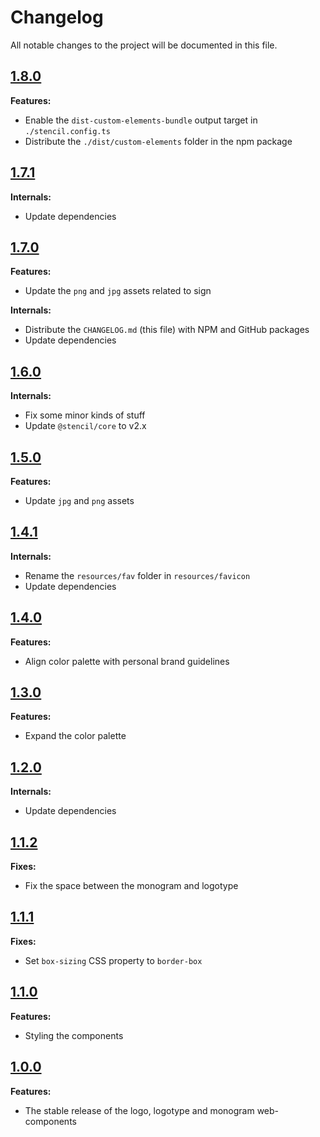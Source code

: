 # Changelog

All notable changes to the project will be documented in this file.

## [1.8.0](https://github.com/giotramu/logo/releases/tag/1.8.0)

**Features:**

- Enable the `dist-custom-elements-bundle` output target in `./stencil.config.ts`
- Distribute the `./dist/custom-elements` folder in the npm package

## [1.7.1](https://github.com/giotramu/logo/releases/tag/1.7.1)

**Internals:**

- Update dependencies

## [1.7.0](https://github.com/giotramu/logo/releases/tag/1.7.0)

**Features:**

- Update the `png` and `jpg` assets related to sign

**Internals:**

- Distribute the `CHANGELOG.md` (this file) with NPM and GitHub packages
- Update dependencies

## [1.6.0](https://github.com/giotramu/logo/releases/tag/1.6.0)

**Internals:**

- Fix some minor kinds of stuff
- Update `@stencil/core` to v2.x

## [1.5.0](https://github.com/giotramu/logo/releases/tag/1.5.0)

**Features:**

- Update `jpg` and `png` assets

## [1.4.1](https://github.com/giotramu/logo/releases/tag/1.4.1)

**Internals:**

- Rename the `resources/fav` folder in `resources/favicon`
- Update dependencies

## [1.4.0](https://github.com/giotramu/logo/releases/tag/1.4.0)

**Features:**

- Align color palette with personal brand guidelines

## [1.3.0](https://github.com/giotramu/logo/releases/tag/1.3.0)

**Features:**

- Expand the color palette

## [1.2.0](https://github.com/giotramu/logo/releases/tag/1.2.0)

**Internals:**

- Update dependencies

## [1.1.2](https://github.com/giotramu/logo/releases/tag/1.1.2)

**Fixes:**

- Fix the space between the monogram and logotype

## [1.1.1](https://github.com/giotramu/logo/releases/tag/1.1.1)

**Fixes:**

- Set `box-sizing` CSS property to `border-box`

## [1.1.0](https://github.com/giotramu/logo/releases/tag/1.1.0)

**Features:**

- Styling the components

## [1.0.0](https://github.com/giotramu/logo/releases/tag/1.0.0)

**Features:**

- The stable release of the logo, logotype and monogram web-components
